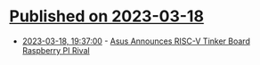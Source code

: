 # [Published on 2023-03-18](index.md)

* [2023-03-18, 19:37:00](https://soylentnews.org/article.pl?sid=23/03/16/198235&from=rss) - [Asus Announces RISC-V Tinker Board Raspberry PI Rival](https://soylentnews.org/article.pl?sid=23/03/16/198235&from=rss)
